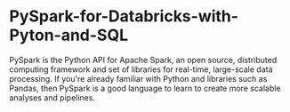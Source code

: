 # PySpark-for-Databricks-with-Pyton-and-SQL
PySpark is the Python API for Apache Spark, an open source, distributed computing framework and set of libraries for real-time, large-scale data processing. If you're already familiar with Python and libraries such as Pandas, then PySpark is a good language to learn to create more scalable analyses and pipelines.
